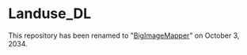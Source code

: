 # Landuse_DL
This repository has been renamed to "[BigImageMapper](https://github.com/yghlc/BigImageMapper)" on October 3, 2034. 
